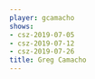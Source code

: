 ```yaml
---
player: gcamacho
shows:
- csz-2019-07-05
- csz-2019-07-12
- csz-2019-07-26
title: Greg Camacho
---
```

